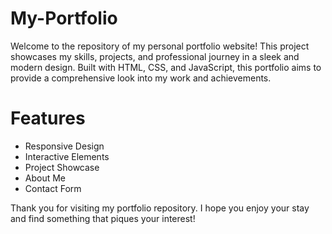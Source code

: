 # My-Portfolio
Welcome to the repository of my personal portfolio website!
This project showcases my skills, projects, and professional journey in a sleek and modern design. Built with HTML, CSS, and JavaScript, this portfolio aims to provide a comprehensive look into my work and achievements.

# Features
- Responsive Design
- Interactive Elements
- Project Showcase
- About Me
- Contact Form

Thank you for visiting my portfolio repository. I hope you enjoy your stay and find something that piques your interest!
